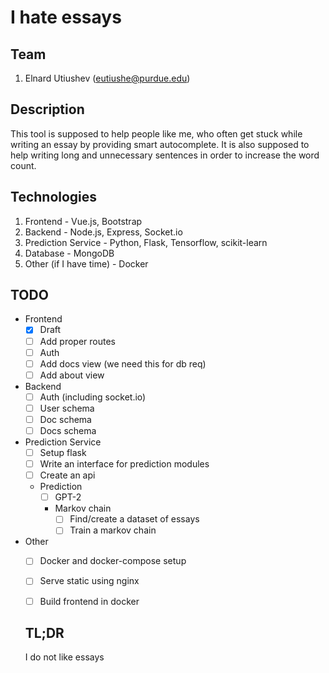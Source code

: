 # I hate essays

## Team
1. Elnard Utiushev (eutiushe@purdue.edu)

## Description
This tool is supposed to help people like me, who often get stuck while writing 
an essay by providing smart autocomplete. It is also supposed to help writing long
and unnecessary sentences in order to increase the word count.

## Technologies
1. Frontend - Vue.js, Bootstrap
2. Backend - Node.js, Express, Socket.io
3. Prediction Service - Python, Flask, Tensorflow, scikit-learn
4. Database - MongoDB
5. Other (if I have time) - Docker

## TODO
- Frontend
  - [X] Draft 
  - [ ] Add proper routes 
  - [ ] Auth 
  - [ ] Add docs view (we need this for db req)
  - [ ] Add about view
- Backend
  - [ ] Auth (including socket.io)
  - [ ] User schema
  - [ ] Doc schema
  - [ ] Docs schema
- Prediction Service
  - [ ] Setup flask
  - [ ] Write an interface for prediction modules
  - [ ] Create an api
  - Prediction
    - [ ] GPT-2 
    - Markov chain
      - [ ] Find/create a dataset of essays
      - [ ] Train a markov chain  
- Other
  - [ ] Docker and docker-compose setup
  - [ ] Serve static using nginx
  - [ ] Build frontend in docker
  
  
  ## TL;DR
  I do not like essays
